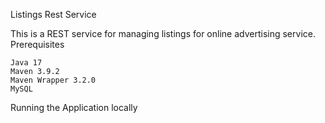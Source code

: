Listings Rest Service

This is a REST service for managing listings for online advertising service.
Prerequisites

    Java 17
    Maven 3.9.2
    Maven Wrapper 3.2.0
    MySQL

Running the Application locally